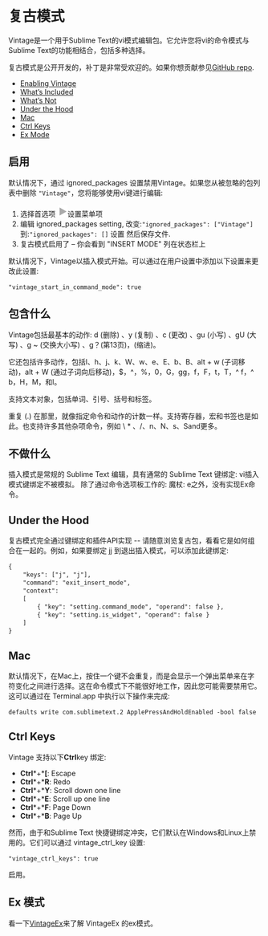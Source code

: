 # 复古模式

Vintage是一个用于Sublime Text的vi模式编辑包。它允许您将vi的命令模式与Sublime Text的功能相结合，包括多种选择。

复古模式是公开开发的，补丁是非常受欢迎的。如果你想贡献参见[GitHub repo](https://github.com/sublimehq/Vintage).

*   [Enabling Vintage](vintage#enabling_vintage)
*   [What’s Included](vintage#included)
*   [What’s Not](vintage#not_included)
*   [Under the Hood](vintage#under_the_hood)
*   [Mac](vintage#mac)
*   [Ctrl Keys](vintage#ctrl_keys)
*   [Ex Mode](vintage#ex_mode)

## 启用
默认情况下，通过 ignored\_packages 设置禁用Vintage。如果您从被忽略的包列表中删除 `"Vintage"`，您将能够使用vi键进行编辑:

1.  选择首选项 ![▶](images/right.svg)设置菜单项
2.  编辑 ignored\_packages setting, 改变:`"ignored_packages": ["Vintage"]` 到:`"ignored_packages": []` 设置 然后保存文件.
3.  复古模式启用了 – 你会看到  "INSERT MODE" 列在状态栏上

默认情况下，Vintage以插入模式开始。可以通过在用户设置中添加以下设置来更改此设置:

~~~
"vintage_start_in_command_mode": true
~~~

## 包含什么

Vintage包括最基本的动作: d (删除) 、y (复制) 、c (更改) 、gu (小写) 、gU (大写) 、g ~ (交换大小写) 、g？(第13页)，(缩进)。

它还包括许多动作，包括l、h、j、k、W、w、e、E、b、B、alt + w (子词移动)，alt + W (通过子词向后移动)，$，^，%，0，G，gg，f，F，t，T，^ f，^ b，H，M，和l。

支持文本对象，包括单词、引号、括号和标签。

重复 (.) 在那里，就像指定命令和动作的计数一样。支持寄存器，宏和书签也是如此。也支持许多其他杂项命令，例如 \ * 、/、n、N、s、Sand更多。

## 不做什么

插入模式是常规的 Sublime Text 编辑，具有通常的 Sublime Text 键绑定: vi插入模式键绑定不被模拟。
除了通过命令选项板工作的: 魔杖: e之外，没有实现Ex命令。


## Under the Hood

复古模式完全通过键绑定和插件API实现 -- 请随意浏览复古包，看看它是如何组合在一起的。例如，如果要绑定 jj 到退出插入模式，可以添加此键绑定:

~~~
{
    "keys": ["j", "j"],
    "command": "exit_insert_mode",
    "context":
    [
        { "key": "setting.command_mode", "operand": false },
        { "key": "setting.is_widget", "operand": false }
    ]
}

~~~

## Mac

默认情况下，在Mac上，按住一个键不会重复，而是会显示一个弹出菜单来在字符变化之间进行选择。这在命令模式下不能很好地工作，因此您可能需要禁用它。这可以通过在 Terminal.app 中执行以下操作来完成:

~~~
defaults write com.sublimetext.2 ApplePressAndHoldEnabled -bool false
~~~

## Ctrl Keys

Vintage 支持以下**Ctrl**key 绑定:

*   **Ctrl***+***\[**: Escape
*   **Ctrl***+***R**: Redo
*   **Ctrl***+***Y**: Scroll down one line
*   **Ctrl***+***E**: Scroll up one line
*   **Ctrl***+***F**: Page Down
*   **Ctrl***+***B**: Page Up

然而，由于和Sublime Text 快捷键绑定冲突，它们默认在Windows和Linux上禁用的。它们可以通过 vintage\_ctrl\_key 设置:

~~~
"vintage_ctrl_keys": true
~~~
启用。

## Ex 模式

看一下[VintageEx](https://github.com/SublimeText/VintageEx)来了解 VintageEx 的ex模式。